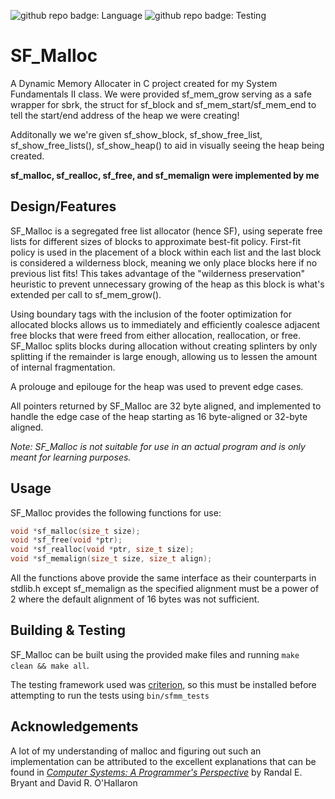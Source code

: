 ![github repo badge: Language](https://img.shields.io/badge/Language-C-181717?color=red) ![github repo badge: Testing](https://img.shields.io/badge/Testing-Criterion-181717?color=orange)
# SF_Malloc
A Dynamic Memory Allocater in C project created for my System Fundamentals II class. We were provided sf_mem_grow serving as a safe wrapper for sbrk, the struct for sf_block and sf_mem_start/sf_mem_end to tell the start/end address of the heap we were creating!

Additonally we we're given sf_show_block, sf_show_free_list, sf_show_free_lists(), sf_show_heap() to aid in visually seeing the heap being created.<br> 

**sf_malloc, sf_realloc, sf_free, and sf_memalign were implemented by me**  

## Design/Features 

SF_Malloc is a segregated free list allocator (hence SF), using seperate free lists for different sizes of blocks to approximate best-fit policy. First-fit policy is used in the placement of a block within each list and the last block is considered a wilderness block, meaning we only place blocks here if no previous list fits! This takes advantage of the "wilderness preservation" heuristic to prevent unnecessary growing of the heap as this block is what's extended per call to sf_mem_grow().    

Using boundary tags with the inclusion of the footer optimization for allocated blocks allows us to immediately and efficiently coalesce adjacent free blocks that were freed from either allocation, reallocation, or free. SF_Malloc splits blocks during allocation without creating splinters by only splitting if the remainder is large enough, allowing us to lessen the amount of internal fragmentation.   

A prolouge and epilouge for the heap was used to prevent edge cases. 

All pointers returned by SF_Malloc are 32 byte aligned, and implemented to handle the edge case of the heap starting as 16 byte-aligned or 32-byte aligned.  

*Note: SF_Malloc is not suitable for use in an actual program and is only meant for learning purposes.* 

## Usage 

SF_Malloc provides the following functions for use:

```c
void *sf_malloc(size_t size);
void *sf_free(void *ptr);
void *sf_realloc(void *ptr, size_t size);
void *sf_memalign(size_t size, size_t align);
```

All the functions above provide the same interface as their counterparts in stdlib.h except sf_memalign as the specified alignment must be a power of 2 where the default alignment of 16 bytes was not sufficient. 

## Building & Testing

SF_Malloc can be built using the provided make files and running ```make clean && make all```. 

The testing framework used was [criterion](https://github.com/Snaipe/Criterion), so this must be installed before attempting to run the tests using ```bin/sfmm_tests```

## Acknowledgements 

A lot of my understanding of malloc and figuring out such an implementation can be attributed to the excellent explanations that can be found in [*Computer Systems: A Programmer's Perspective*](http://csapp.cs.cmu.edu/3e/home.html) by Randal E. Bryant and David R. O'Hallaron


